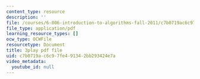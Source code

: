 ```yaml
---
content_type: resource
description: ''
file: /courses/6-006-introduction-to-algorithms-fall-2011/c7b0719ac6c97fe491342bb293424e7a_JRgIXyEPnbA.pdf
file_type: application/pdf
learning_resource_types: []
ocw_type: OCWFile
resourcetype: Document
title: 3play pdf file
uid: c7b0719a-c6c9-7fe4-9134-2bb293424e7a
video_metadata:
  youtube_id: null
---
```

